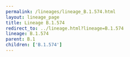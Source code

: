 ```yaml
---
permalink: /lineages/lineage_B.1.574.html
layout: lineage_page
title: Lineage B.1.574
redirect_to: ../lineage.html?lineage=B.1.574
lineage: B.1.574
parent: B.1
children: ['B.1.574']
---
```

